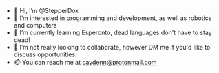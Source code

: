 - 👋 Hi, I’m @StepperDox
- 👀 I’m interested in programming and development, as well as robotics and computers
- 🌱 I’m currently learning Esperonto, dead languages don't have to stay dead!
- 💞️ I’m not really looking to collaborate, however DM me if you'd like to discuss opportunities.
- 📫 You can reach me at caydenn@protonmail.com

<!---
StepperDox/StepperDox is a ✨ special ✨ repository because its `README.md` (this file) appears on your GitHub profile.
You can click the Preview link to take a look at your changes.
--->
